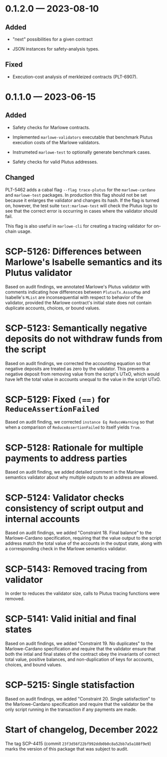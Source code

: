 
<a id='changelog-0.1.2.0'></a>
# 0.1.2.0 — 2023-08-10

## Added

- "next" possibilities for a given contract

- JSON instances for safety-analysis types.

## Fixed

- Execution-cost analysis of merkleized contracts (PLT-6907).

<a id='changelog-0.1.1.0'></a>
# 0.1.1.0 — 2023-06-15

## Added

- Safety checks for Marlowe contracts.

- Implemented `marlowe-validators` executable that benchmark Plutus execution costs of the Marlowe validators.
- Instrumeted `marlowe-test` to optionally generate benchmark cases.

- Safety checks for valid Plutus addresses.

## Changed

PLT-5462 adds a cabal flag `--flag trace-plutus` for the `marlowe-cardano` and `marlowe-test` packages. In production this flag should not be set because it enlarges the validator and changes its hash. If the flag is turned on, however, the test suite `test:marlowe-test` will check the Plutus logs to see that the correct error is occurring in cases where the validator should fail.

This flag is also useful in `marlowe-cli` for creating a tracing validator for on-chain usage.


# SCP-5126: Differences between Marlowe's Isabelle semantics and its Plutus validator

Based on audit findings, we annotated Marlowe's Plutus validator with comments indicating how differences between `PlutusTx.AssocMap` and Isabelle's `MList` are inconsequential with respect to behavior of the validator, provided the Marlowe contract's initial state does not contain duplicate accounts, choices, or bound values.


# SCP-5123: Semantically negative deposits do not withdraw funds from the script

Based on audit findings, we corrected the accounting equation so that negative deposits are treated as zero by the validator. This prevents a negative deposit from removing value from the script's UTxO, which would have left the total value in accounts unequal to the value in the script UTxO.


# SCP-5129: Fixed `(==)` for `ReduceAssertionFailed`

Based on audit finding, we corrected `instance Eq ReduceWarning` so that when a comparison of `ReduceAssertionFailed` to itself yields `True`.


# SCP-5128: Rationale for multiple payments to address parties

Based on audit finding, we added detailed comment in the Marlowe semantics validator about why multiple outputs to an address are allowed.


# SCP-5124: Validator checks consistency of script output and internal accounts

Based on audit findings, we added "Constraint 18. Final balance" to the Marlowe-Cardano specification, requiring that the value output to the script address match the total value of the accounts in the output state, along with a corresponding check in the Marlowe semantics validator.


# SCP-5143: Removed tracing from validator

In order to reduces the validator size, calls to Plutus tracing functions were removed.


# SCP-5141: Valid initial and final states

Based on audit findings, we added "Constraint 19. No duplicates" to the Marlowe-Cardano specification and require that the validator ensure that both the intial and final states of the contract obey the invariants of correct total value, positive balances, and non-duplication of keys for accounts, choices, and bound values.


# SCP-5215: Single statisfaction

Based on audit findings, we added "Constraint 20. Single satisfaction" to the Marlowe-Cardano specification and require that the validator be the only script running in the transaction if any payments are made.


# Start of changelog, December 2022

The tag SCP-4415 (commit `23f3d56f22bf992ddb0b0c8a52bb7a5a188f9e9`) marks the version of this package that was subject to audit.
